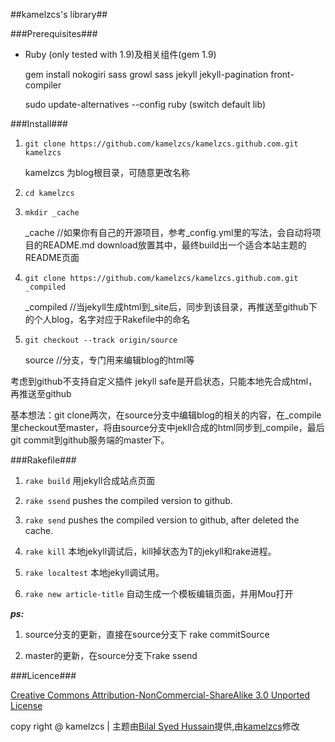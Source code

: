 ##kamelzcs's library##

###Prerequisites###

* Ruby (only tested with 1.9)及相关组件(gem 1.9)
   
    gem install nokogiri sass growl sass jekyll jekyll-pagination front-compiler

    sudo update-alternatives --config ruby (switch default lib)

	
###Install###

1. `git clone https://github.com/kamelzcs/kamelzcs.github.com.git kamelzcs`

	kamelzcs 为blog根目录，可随意更改名称

2. `cd kamelzcs`
3. `mkdir _cache`

	_cache       //如果你有自己的开源项目，参考_config.yml里的写法，会自动将项目的README.md download放置其中，最终build出一个适合本站主题的README页面

4. `git clone https://github.com/kamelzcs/kamelzcs.github.com.git _compiled`

	_compiled    //当jekyll生成html到_site后，同步到该目录，再推送至github下的个人blog，名字对应于Rakefile中的命名

5. `git checkout --track origin/source`

	source       //分支，专门用来编辑blog的html等


考虑到github不支持自定义插件  jekyll safe是开启状态，只能本地先合成html，再推送至github

基本想法：git clone两次，在source分支中编辑blog的相关的内容，在_compile里checkout至master，将由source分支中jekll合成的html同步到_compile，最后git commit到github服务端的master下。

###Rakefile###

1. `rake build`      用jekyll合成站点页面

2. `rake ssend`      pushes the compiled version to github.

3. `rake send`       pushes the compiled version to github, after deleted the cache.

4. `rake kill`       本地jekyll调试后，kill掉状态为T的jekyll和rake进程。

5. `rake localtest`  本地jekyll调试用。

6. `rake new article-title`  自动生成一个模板编辑页面，并用Mou打开

***ps:***

1. source分支的更新，直接在source分支下 rake commitSource

2. master的更新，在source分支下rake ssend
    

###Licence###

[Creative Commons Attribution-NonCommercial-ShareAlike 3.0 Unported License](http://creativecommons.org/licenses/by-nc-sa/3.0/deed.zh)



copy right @ kamelzcs  |  主题由[Bilal Syed Hussain](http://bilalh.github.com)提供,由[kamelzcs](http://kamelzcs.github.com)修改

